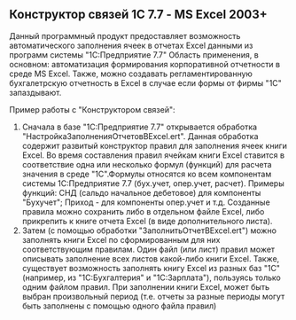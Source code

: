 ## Конструктор связей 1С 7.7 - MS Excel 2003+

Данный программный продукт предоставляет возможность автоматического заполнения ячеек в отчетах Excel данными из программ системы "1С:Предприятие 7.7" Область применения, в основном: автоматизация формирования корпоративной отчетности в среде MS Excel. Также, можно создавать регламентированную бухгалетрскую отчетность в Excel в случае если формы от фирмы "1С" запаздывают. 

Пример работы с "Конструктором связей": 
1. Сначала в базе "1С:Предприятие 7.7" открывается обработка "НастройкаЗаполненияОтчетовВExcel.ert". Данная обработка содержит развитый конструктор правил для заполнения ячеек книги Excel. Во время составления правил ячейкам книги Excel ставится в соответствие одна или несколько формул (функций) для расчета значения в среде "1С".Формулы относятся ко всем компонентам системы 1С:Предприятие 7.7 (бух.учет, опер.учет, расчет). Примеры функций: СНД (сальдо начальное дебетовое) для компоненты "Бухучет"; Приход - для компоненты опер.учет и т.д. Созданные правила можно сохранить либо в отдельном файле Excel, либо прикрепить к книге отчета Excel (в виде дополнительного листа). 
2. Затем (с помощью обработки "ЗаполнитьОтчетВExcel.ert") можно заполнять книги Excel по сформированным для них соответствующим правилам. Один файл (или лист) правил может описывать заполнение всех листов какой-либо книги Excel. Также, существует возможность заполнять книгу Excel из разных баз "1С" (например, из "1С:Бухгалтерия" и "1С:Зарплата"), пользуясь только одним файлом правил. При заполнении книги Excel, может быть выбран произвольный период (т.е. отчеты за разные периоды могут быть заполнены с помощью одного файла правил)